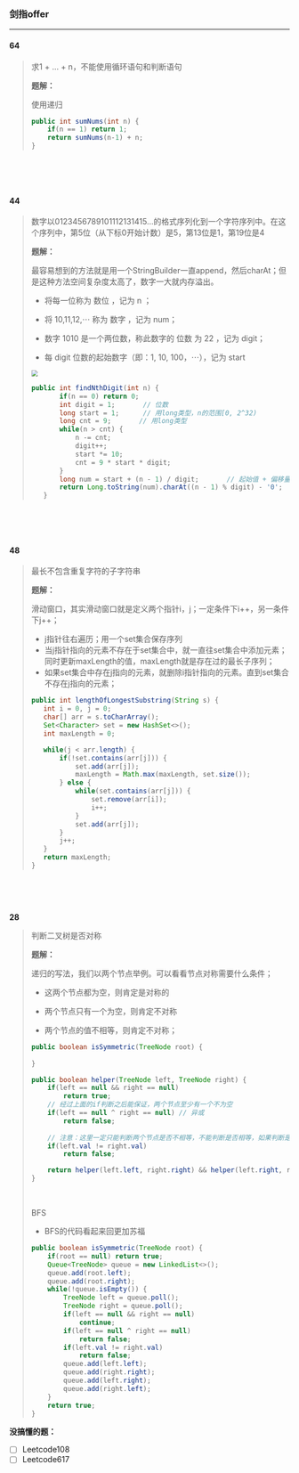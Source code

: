 ### 剑指offer

****

#### 64

> 求1 + ... + n，不能使用循环语句和判断语句
>
> **题解：**
>
> 使用递归
>
> ```java
> public int sumNums(int n) {
>     if(n == 1) return 1;
>     return sumNums(n-1) + n;
> }
> ```
>

​				

​				

#### 44

>数字以0123456789101112131415…的格式序列化到一个字符序列中。在这个序列中，第5位（从下标0开始计数）是5，第13位是1，第19位是4
>
>**题解：**
>
>最容易想到的方法就是用一个StringBuilder一直append，然后charAt；但是这种方法空间复杂度太高了，数字一大就内存溢出。
>
>* 将每一位称为 数位 ，记为 n ；
>
>* 将 10,11,12,⋯ 称为 数字 ，记为 num；
>
>* 数字 1010 是一个两位数，称此数字的 位数 为 22 ，记为 digit；
>
>* 每 digit 位数的起始数字（即：1, 10, 100，⋯），记为 start
>
><img src="https://kingwait-note.oss-cn-chengdu.aliyuncs.com/20201124234643.png" style="zoom:67%;" />
>
>```java
>public int findNthDigit(int n) {
>        if(n == 0) return 0;
>        int digit = 1;       // 位数
>        long start = 1;      // 用long类型，n的范围[0, 2^32)
>        long cnt = 9;		 // 用long类型
>        while(n > cnt) {
>            n -= cnt;
>            digit++;
>            start *= 10;
>            cnt = 9 * start * digit;
>        }
>        long num = start + (n - 1) / digit;	   // 起始值 + 偏移量;  偏移量：[(n-1)/digit]，找到对应的值
>        return Long.toString(num).charAt((n - 1) % digit) - '0';  // 根据(n-1)%digit找到该值中对应的位置
>    }
>```
>

​				

​				

#### 48

>最长不包含重复字符的子字符串
>
>**题解：**
>
>滑动窗口，其实滑动窗口就是定义两个指针i，j；一定条件下i++，另一条件下j++；
>
>* j指针往右遍历；用一个set集合保存序列
>* 当j指针指向的元素不存在于set集合中，就一直往set集合中添加元素；同时更新maxLength的值，maxLength就是存在过的最长子序列；
>* 如果set集合中存在j指向的元素，就删除i指针指向的元素。直到set集合不存在j指向的元素；
>
>```java
>public int lengthOfLongestSubstring(String s) {
>    int i = 0, j = 0;
>    char[] arr = s.toCharArray();
>    Set<Character> set = new HashSet<>();
>    int maxLength = 0;
>
>    while(j < arr.length) {
>        if(!set.contains(arr[j])) {
>            set.add(arr[j]);
>            maxLength = Math.max(maxLength, set.size());
>        } else {
>            while(set.contains(arr[j])) {
>                set.remove(arr[i]);
>                i++;
>            }
>            set.add(arr[j]);
>        }
>        j++;
>    }
>    return maxLength;
>}
>```
>

​			

​			

**28**

>判断二叉树是否对称
>
>**题解：**
>
>递归的写法，我们以两个节点举例。可以看看节点对称需要什么条件；
>
>* 这两个节点都为空，则肯定是对称的
>
>* 两个节点只有一个为空，则肯定不对称
>
>* 两个节点的值不相等，则肯定不对称；
>
>  ```java
>  public boolean isSymmetric(TreeNode root) {
>      
>  }
>  
>  public boolean helper(TreeNode left, TreeNode right) {
>      if(left == null && right == null) 
>          return true;
>      // 经过上面的if判断之后能保证，两个节点至少有一个不为空
>      if(left == null ^ right == null)	// 异或
>          return false;
>      
>      // 注意：这里一定只能判断两个节点是否不相等，不能判断是否相等，如果判断是相等的会阻止return里面的递归
>      if(left.val != right.val) 
>          return false;		
>  
>      return helper(left.left, right.right) && helper(left.right, right.left);
>  }
>  ```
>
>  ​	
>
>BFS
>
>* BFS的代码看起来回更加苏福
>
>  ```java
>  public boolean isSymmetric(TreeNode root) {
>      if(root == null) return true;
>      Queue<TreeNode> queue = new LinkedList<>();
>      queue.add(root.left);
>      queue.add(root.right);
>      while(!queue.isEmpty()) {
>          TreeNode left = queue.poll();
>          TreeNode right = queue.poll();
>          if(left == null && right == null)
>              continue;
>          if(left == null ^ right == null)
>              return false;
>          if(left.val != right.val)
>              return false;
>          queue.add(left.left);
>          queue.add(right.right);
>          queue.add(left.right);
>          queue.add(right.left);
>      }
>      return true;
>  }
>  ```
>
>  









**没搞懂的题：**

- [ ] Leetcode108
- [ ] Leetcode617